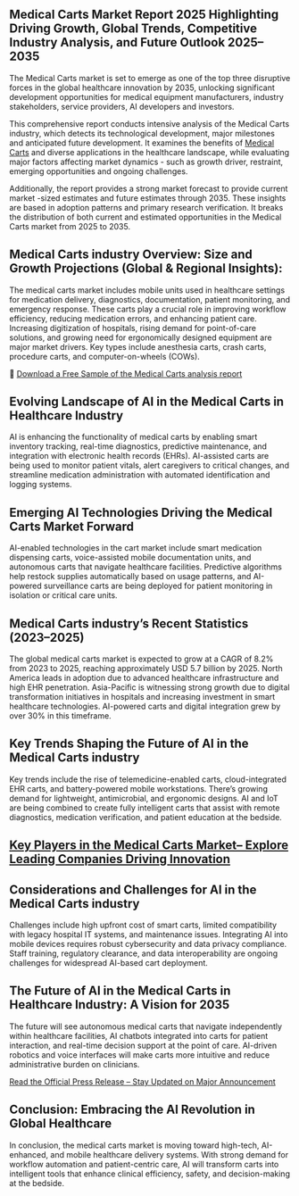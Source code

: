 ## Medical Carts Market Report 2025 Highlighting Driving Growth, Global Trends, Competitive Industry Analysis, and Future Outlook 2025–2035

The Medical Carts market is set to emerge as one of the top three disruptive forces in the global healthcare innovation by 2035, unlocking significant development opportunities for medical equipment manufacturers, industry stakeholders, service providers, AI developers and investors.

This comprehensive report conducts intensive analysis of the Medical Carts industry, which detects its technological development, major milestones and anticipated future development. It examines the benefits of [Medical Carts](https://www.marketresearchfuture.com/reports/medical-carts-market-7436) and diverse applications in the healthcare landscape, while evaluating major factors affecting market dynamics - such as growth driver, restraint, emerging opportunities and ongoing challenges.

Additionally, the report provides a strong market forecast to provide current market -sized estimates and future estimates through 2035. These insights are based in adoption patterns and primary research verification. It breaks the distribution of both current and estimated opportunities in the Medical Carts market from 2025 to 2035.

## Medical Carts industry Overview: Size and Growth Projections (Global & Regional Insights):

The medical carts market includes mobile units used in healthcare settings for medication delivery, diagnostics, documentation, patient monitoring, and emergency response. These carts play a crucial role in improving workflow efficiency, reducing medication errors, and enhancing patient care. Increasing digitization of hospitals, rising demand for point-of-care solutions, and growing need for ergonomically designed equipment are major market drivers. Key types include anesthesia carts, crash carts, procedure carts, and computer-on-wheels (COWs).

🎯 [Download a Free Sample of the Medical Carts analysis report](https://www.marketresearchfuture.com/sample_request/7436)

## Evolving Landscape of AI in the Medical Carts in Healthcare Industry

AI is enhancing the functionality of medical carts by enabling smart inventory tracking, real-time diagnostics, predictive maintenance, and integration with electronic health records (EHRs). AI-assisted carts are being used to monitor patient vitals, alert caregivers to critical changes, and streamline medication administration with automated identification and logging systems.

## Emerging AI Technologies Driving the Medical Carts Market Forward

AI-enabled technologies in the cart market include smart medication dispensing carts, voice-assisted mobile documentation units, and autonomous carts that navigate healthcare facilities. Predictive algorithms help restock supplies automatically based on usage patterns, and AI-powered surveillance carts are being deployed for patient monitoring in isolation or critical care units.

## Medical Carts industry’s Recent Statistics (2023–2025)

The global medical carts market is expected to grow at a CAGR of 8.2% from 2023 to 2025, reaching approximately USD 5.7 billion by 2025. North America leads in adoption due to advanced healthcare infrastructure and high EHR penetration. Asia-Pacific is witnessing strong growth due to digital transformation initiatives in hospitals and increasing investment in smart healthcare technologies. AI-powered carts and digital integration grew by over 30% in this timeframe.

## Key Trends Shaping the Future of AI in the Medical Carts industry

Key trends include the rise of telemedicine-enabled carts, cloud-integrated EHR carts, and battery-powered mobile workstations. There’s growing demand for lightweight, antimicrobial, and ergonomic designs. AI and IoT are being combined to create fully intelligent carts that assist with remote diagnostics, medication verification, and patient education at the bedside.

## [Key Players in the Medical Carts Market– Explore Leading Companies Driving Innovation](https://www.marketresearchfuture.com/reports/medical-carts-market/companies)

## Considerations and Challenges for AI in the Medical Carts industry

Challenges include high upfront cost of smart carts, limited compatibility with legacy hospital IT systems, and maintenance issues. Integrating AI into mobile devices requires robust cybersecurity and data privacy compliance. Staff training, regulatory clearance, and data interoperability are ongoing challenges for widespread AI-based cart deployment.

## The Future of AI in the Medical Carts in Healthcare Industry: A Vision for 2035

The future will see autonomous medical carts that navigate independently within healthcare facilities, AI chatbots integrated into carts for patient interaction, and real-time decision support at the point of care. AI-driven robotics and voice interfaces will make carts more intuitive and reduce administrative burden on clinicians.

[Read the Official Press Release – Stay Updated on Major Announcement](https://www.marketresearchfuture.com/press-release/medical-carts-market)

## Conclusion: Embracing the AI Revolution in Global Healthcare

In conclusion, the medical carts market is moving toward high-tech, AI-enhanced, and mobile healthcare delivery systems. With strong demand for workflow automation and patient-centric care, AI will transform carts into intelligent tools that enhance clinical efficiency, safety, and decision-making at the bedside. 
